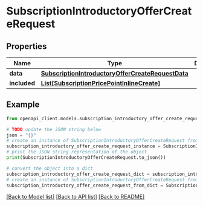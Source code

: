 # SubscriptionIntroductoryOfferCreateRequest


## Properties

Name | Type | Description | Notes
------------ | ------------- | ------------- | -------------
**data** | [**SubscriptionIntroductoryOfferCreateRequestData**](SubscriptionIntroductoryOfferCreateRequestData.md) |  | 
**included** | [**List[SubscriptionPricePointInlineCreate]**](SubscriptionPricePointInlineCreate.md) |  | [optional] 

## Example

```python
from openapi_client.models.subscription_introductory_offer_create_request import SubscriptionIntroductoryOfferCreateRequest

# TODO update the JSON string below
json = "{}"
# create an instance of SubscriptionIntroductoryOfferCreateRequest from a JSON string
subscription_introductory_offer_create_request_instance = SubscriptionIntroductoryOfferCreateRequest.from_json(json)
# print the JSON string representation of the object
print(SubscriptionIntroductoryOfferCreateRequest.to_json())

# convert the object into a dict
subscription_introductory_offer_create_request_dict = subscription_introductory_offer_create_request_instance.to_dict()
# create an instance of SubscriptionIntroductoryOfferCreateRequest from a dict
subscription_introductory_offer_create_request_from_dict = SubscriptionIntroductoryOfferCreateRequest.from_dict(subscription_introductory_offer_create_request_dict)
```
[[Back to Model list]](../README.md#documentation-for-models) [[Back to API list]](../README.md#documentation-for-api-endpoints) [[Back to README]](../README.md)


